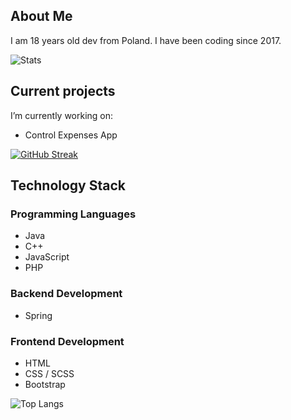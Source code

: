 ## About Me

I am 18 years old dev from Poland.
I have been coding since 2017.

![Stats](https://github-readme-stats.vercel.app/api?username=varev-dev&count_private=true&show_icons=true&theme=github-dark&hide_border=true&date_format=j%20M%5B%20Y%5D&stroke=005C7F&ring=01A6DB&fire=01C2FF&dates=0AB1DD)

## Current projects
I’m currently working on:
- Control Expenses App

[![GitHub Streak](https://github-readme-stats.vercel.app/api?username=varev-dev&count_private=true&show_icons=true&theme=dark&hide_border=true&title_color=01C2FF&icon_color=01A6DB&text_color=EAEAEA)](https://git.io/streak-stats)

## Technology Stack

### Programming Languages
- Java <br>
- C++ <br>
- JavaScript <br>
- PHP <br>

### Backend Development
- Spring

### Frontend Development
- HTML
- CSS / SCSS
- Bootstrap

![Top Langs](https://github-readme-stats.vercel.app/api/top-langs/?username=varev-dev&layout=compact&theme=gotham&langs_count=10&hide_border=true)
